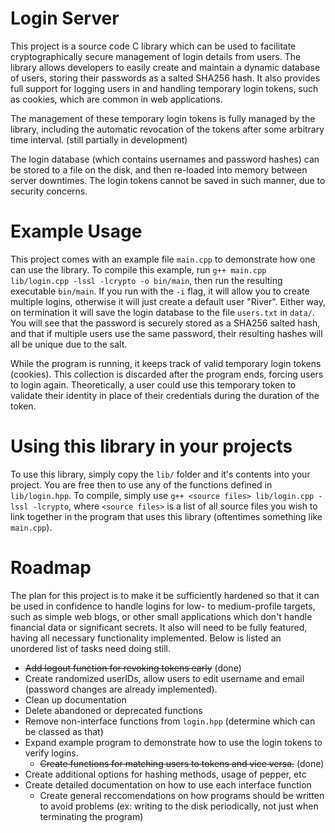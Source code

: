 # Login Server

This project is a source code C library which can be used to facilitate cryptographically secure management of login details from users. The library allows developers to easily create and maintain a dynamic database of users, storing their passwords as a salted SHA256 hash. It also provides full support for logging users in and handling temporary login tokens, such as cookies, which are common in web applications.

The management of these temporary login tokens is fully managed by the library, including the automatic revocation of the tokens after some arbitrary time interval. (still partially in development)

The login database (which contains usernames and password hashes) can be stored to a file on the disk, and then re-loaded into memory between server downtimes. The login tokens cannot be saved in such manner, due to security concerns.

# Example Usage

This project comes with an example file `main.cpp` to demonstrate how one can use the library. To compile this example, run `g++ main.cpp lib/login.cpp -lssl -lcrypto -o bin/main`, then run the resulting executable `bin/main`. If you run with the `-i` flag, it will allow you to create multiple logins, otherwise it will just create a default user "River". Either way, on termination it will save the login database to the file `users.txt` in `data/`. You will see that the password is securely stored as a SHA256 salted hash, and that if multiple users use the same password, their resulting hashes will all be unique due to the salt.

While the program is running, it keeps track of valid temporary login tokens (cookies). This collection is discarded after the program ends, forcing users to login again. Theoretically, a user could use this temporary token to validate their identity in place of their credentials during the duration of the token.

# Using this library in your projects

To use this library, simply copy the `lib/` folder and it's contents into your project. You are free then to use any of the functions defined in `lib/login.hpp`. To compile, simply use `g++ <source files> lib/login.cpp -lssl -lcrypto`, where `<source files>` is a list of all source files you wish to link together in the program that uses this library (oftentimes something like `main.cpp`). 

# Roadmap

The plan for this project is to make it be sufficiently hardened so that it can be used in confidence to handle logins for low- to medium-profile targets, such as simple web blogs, or other small applications which don't handle financial data or significant secrets. It also will need to be fully featured, having all necessary functionality implemented. Below is listed an unordered list of tasks need doing still.

- ~~Add logout function for revoking tokens early~~ (done)
- Create randomized userIDs, allow users to edit username and email (password changes are already implemented).
- Clean up documentation
- Delete abandoned or deprecated functions
- Remove non-interface functions from `login.hpp` (determine which can be classed as that)
- Expand example program to demonstrate how to use the login tokens to verify logins.
    + ~~Create functions for matching users to tokens and vice versa.~~ (done)
- Create additional options for hashing methods, usage of pepper, etc
- Create detailed documentation on how to use each interface function
    + Create general reccomendations on how programs should be written to avoid problems (ex: writing to the disk periodically, not just when terminating the program)